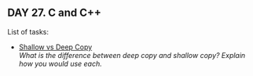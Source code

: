 ## DAY 27. C and C++

List of tasks:

- [Shallow vs Deep Copy](https://github.com/yankouskia/cracking-interview/tree/master/DAY%2027/ShallowDeepCopy.cpp)  
  *What is the difference between deep copy and shallow copy? Explain how you would use each.*  

